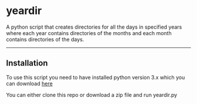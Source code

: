 # yeardir
A python script that creates directories for all the days in specified years where each year contains directories of the months and each month contains directories of the days.

---

## Installation
To use this script you need to have installed python version 3.x which you can download [here](https://www.python.org/downloads/)

You can either clone this repo or download a zip file and run yeardir.py
